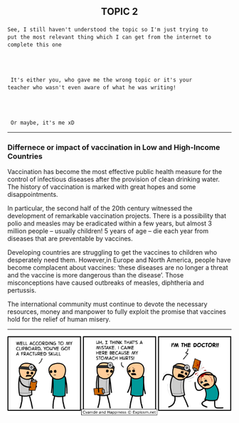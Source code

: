 
<h2 align="center"> TOPIC 2 </h2>

<p align="center">

<code>See, I still haven't understood the topic so I'm just trying to put the most relevant thing which I can get from the internet to complete this one
</code>

<br><br>

<code> It's either you, who gave me the wrong topic or it's your teacher who wasn't even aware of what he was writing! </code>

<br><br>

<code> Or maybe, it's me xD </code>

</p>

---

### __Differnece or impact of vaccination in Low and High-Income Countries__

Vaccination has become the most effective public health measure for the control of infectious diseases after the provision
of clean drinking water. The history of vaccination is marked with great hopes and some disappointments.

In particular, the second half of the 20th century witnessed the development of remarkable vaccination projects. 
There is a possibility that polio and measles may be eradicated within a few years, but almost 3 million people – usually children!
5 years of age – die each year from diseases that are preventable by vaccines. 

Developing countries are struggling to get the vaccines to children who desperately need them. However,in Europe and North America, 
people have become complacent about vaccines: ‘these diseases are no longer a threat and the vaccine is more dangerous than the disease’.
Those misconceptions have caused outbreaks of measles, diphtheria and pertussis.

The international community must continue to devote the necessary resources, money and manpower to fully exploit the 
promise that vaccines hold for the relief of human misery.

---

<p align="center">
	<img src="https://raw.githubusercontent.com/CodeDotJS/codedotjs.github.io/master/headfracture.png">
</p>